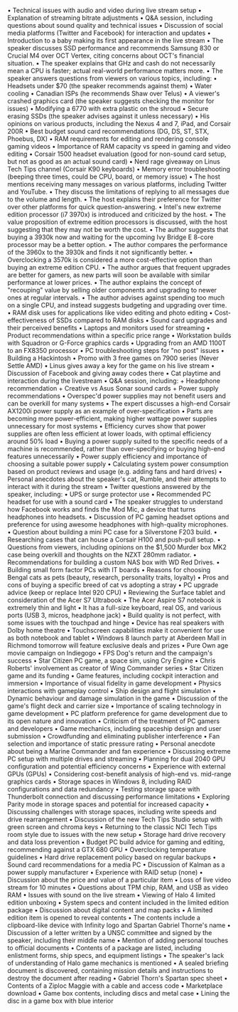 • Technical issues with audio and video during live stream setup
• Explanation of streaming bitrate adjustments
• Q&A session, including questions about sound quality and technical issues
• Discussion of social media platforms (Twitter and Facebook) for interaction and updates
• Introduction to a baby making its first appearance in the live stream
• The speaker discusses SSD performance and recommends Samsung 830 or Crucial M4 over OCT Vertex, citing concerns about OCT's financial situation.
• The speaker explains that GHz and cash do not necessarily mean a CPU is faster; actual real-world performance matters more.
• The speaker answers questions from viewers on various topics, including:
  • Headsets under $70 (the speaker recommends against them)
  • Water cooling
  • Canadian ISPs (he recommends Shaw over Telus)
  • A viewer's crashed graphics card (the speaker suggests checking the monitor for issues)
  • Modifying a 6770 with extra plastic on the shroud
  • Secure erasing SSDs (the speaker advises against it unless necessary)
  • His opinions on various products, including the Nexus 4 and 7, iPad, and Corsair 200R
• Best budget sound card recommendations (DG, DS, ST, STX, Phoebus, DX)
• RAM requirements for editing and rendering console gaming videos
• Importance of RAM capacity vs speed in gaming and video editing
• Corsair 1500 headset evaluation (good for non-sound card setup, but not as good as an actual sound card)
• Nerd rage giveaway on Linus Tech Tips channel (Corsair K90 keyboards)
• Memory error troubleshooting (beeping three times, could be CPU, board, or memory issue)
• The host mentions receiving many messages on various platforms, including Twitter and YouTube.
• They discuss the limitations of replying to all messages due to the volume and length.
• The host explains their preference for Twitter over other platforms for quick question-answering.
• Intel's new extreme edition processor (i7 3970x) is introduced and criticized by the host.
• The value proposition of extreme edition processors is discussed, with the host suggesting that they may not be worth the cost.
• The author suggests that buying a 3930k now and waiting for the upcoming Ivy Bridge E 8-core processor may be a better option.
• The author compares the performance of the 3960x to the 3930k and finds it not significantly better.
• Overclocking a 3570k is considered a more cost-effective option than buying an extreme edition CPU.
• The author argues that frequent upgrades are better for gamers, as new parts will soon be available with similar performance at lower prices.
• The author explains the concept of "recouping" value by selling older components and upgrading to newer ones at regular intervals.
• The author advises against spending too much on a single CPU, and instead suggests budgeting and upgrading over time.
• RAM disk uses for applications like video editing and photo editing
• Cost-effectiveness of SSDs compared to RAM disks
• Sound card upgrades and their perceived benefits
• Laptops and monitors used for streaming
• Product recommendations within a specific price range
• Workstation builds with Squadron or G-Force graphics cards
• Upgrading from an AMD 1100T to an FX8350 processor
• PC troubleshooting steps for "no post" issues
• Building a Hackintosh
• Promo with 3 free games on 7900 series (Never Settle AMD)
• Linus gives away a key for the game on his live stream
• Discussion of Facebook and giving away codes there
• Cat playtime and interaction during the livestream
• Q&A session, including:
	+ Headphone recommendation
	+ Creative vs Asus Sonar sound cards
	+ Power supply recommendations
• Overspec'd power supplies may not benefit users and can be overkill for many systems
• The expert discusses a high-end Corsair AX1200i power supply as an example of over-specification
• Parts are becoming more power-efficient, making higher wattage power supplies unnecessary for most systems
• Efficiency curves show that power supplies are often less efficient at lower loads, with optimal efficiency around 50% load
• Buying a power supply suited to the specific needs of a machine is recommended, rather than over-specifying or buying high-end features unnecessarily
• Power supply efficiency and importance of choosing a suitable power supply
• Calculating system power consumption based on product reviews and usage (e.g. adding fans and hard drives)
• Personal anecdotes about the speaker's cat, Rumble, and their attempts to interact with it during the stream
• Twitter questions answered by the speaker, including:
  • UPS or surge protector use
  • Recommended PC headset for use with a sound card
• The speaker struggles to understand how Facebook works and finds the Mod Mic, a device that turns headphones into headsets.
• Discussion of PC gaming headset options and preference for using awesome headphones with high-quality microphones.
• Question about building a mini PC case for a Silverstone F203 build.
• Researching cases that can house a Corsair H100 and push-pull setup.
• Questions from viewers, including opinions on the $1,500 Murder box MK2 case being overkill and thoughts on the NZXT 280mm radiator.
• Recommendations for building a custom NAS box with WD Red Drives.
• Building small form factor PCs with IT boards
• Reasons for choosing Bengal cats as pets (beauty, research, personality traits, loyalty)
• Pros and cons of buying a specific breed of cat vs adopting a stray
• PC upgrade advice (keep or replace Intel 920 CPU)
• Reviewing the Surface tablet and consideration of the Acer S7 Ultrabook
• The Acer Aspire S7 notebook is extremely thin and light
• It has a full-size keyboard, real OS, and various ports (USB 3, micros, headphone jack)
• Build quality is not perfect, with some issues with the touchpad and hinge
• Device has real speakers with Dolby home theatre
• Touchscreen capabilities make it convenient for use as both notebook and tablet
• Windows 8 launch party at Aberdeen Mall in Richmond tomorrow will feature exclusive deals and prizes
• Pure Own age movie campaign on Indiegogo
• FPS Dog's return and the campaign's success
• Star Citizen PC game, a space sim, using Cry Engine
• Chris Roberts' involvement as creator of Wing Commander series
• Star Citizen game and its funding
• Game features, including cockpit interaction and immersion
• Importance of visual fidelity in game development
• Physics interactions with gameplay control
• Ship design and flight simulation
• Dynamic behaviour and damage simulation in the game
• Discussion of the game's flight deck and carrier size
• Importance of scaling technology in game development
• PC platform preference for game development due to its open nature and innovation
• Criticism of the treatment of PC gamers and developers
• Game mechanics, including spaceship design and user submission
• Crowdfunding and eliminating publisher interference
• Fan selection and importance of static pressure rating
• Personal anecdote about being a Marine Commander and fan experience
• Discussing extreme PC setup with multiple drives and streaming
• Planning for dual 2040 GPU configuration and potential efficiency concerns
• Experience with external GPUs (GPUs)
• Considering cost-benefit analysis of high-end vs. mid-range graphics cards
• Storage spaces in Windows 8, including RAID configurations and data redundancy
• Testing storage space with Thunderbolt connection and discussing performance limitations
• Exploring Parity mode in storage spaces and potential for increased capacity
• Discussing challenges with storage spaces, including write speeds and drive rearrangement
• Discussion of the new Tech Tips Studio setup with green screen and chroma keys
• Returning to the classic NCI Tech Tips room style due to issues with the new setup
• Storage hard drive recovery and data loss prevention
• Budget PC build advice for gaming and editing, recommending against a GTX 680 GPU
• Overclocking temperature guidelines
• Hard drive replacement policy based on regular backups
• Sound card recommendations for a media PC
• Discussion of Kalman as a power supply manufacturer
• Experience with RAID setup (none)
• Discussion about the price and value of a particular item
• Loss of live video stream for 10 minutes
• Questions about TPM chip, RAM, and USB as video RAM
• Issues with sound on the live stream
• Viewing of Halo 4 limited edition unboxing
• System specs and content included in the limited edition package
• Discussion about digital content and map packs
• A limited edition item is opened to reveal contents
• The contents include a clipboard-like device with Infinity logo and Spartan Gabriel Thorne's name
• Discussion of a letter written by a UNSC committee and signed by the speaker, including their middle name
• Mention of adding personal touches to official documents
• Contents of a package are listed, including enlistment forms, ship specs, and equipment listings
• The speaker's lack of understanding of Halo game mechanics is mentioned
• A sealed briefing document is discovered, containing mission details and instructions to destroy the document after reading
• Gabriel Thorn's Spartan spec sheet
• Contents of a Ziploc Maggie with a cable and access code
• Marketplace download
• Game box contents, including discs and metal case
• Lining the disc in a game box with blue interior